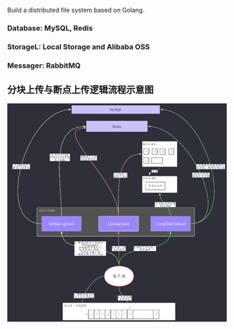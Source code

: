 Build a distributed file system based on Golang.

### Database: MySQL, Redis
### StorageL: Local Storage and Alibaba OSS
### Messager: RabbitMQ


## 分块上传与断点上传逻辑流程示意图
<img src='/doc/mpupload_process.png' width="600px"></img>


